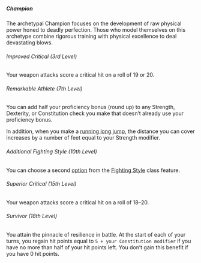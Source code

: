##### Champion

The archetypal Champion focuses on the development of raw physical power honed to deadly perfection.
Those who model themselves on this archetype combine rigorous training with physical excellence to deal devastating blows.

###### Improved Critical (3rd Level)

Your weapon attacks score a critical hit on a roll of 19 or 20.

###### Remarkable Athlete (7th Level)

You can add half your proficiency bonus (round up) to any Strength, Dexterity, or Constitution check you make that doesn’t already use your proficiency bonus.

In addition, when you make a [running long jump](#Exploration_Movement_jumping), the distance you can cover increases by a number of feet equal to your Strength modifier.

###### Additional Fighting Style (10th Level)

You can choose a second [option](#Fighter_fighting_styles_list) from the [Fighting Style](#Fighter_fighting_style) class feature.

###### Superior Critical (15th Level)

Your weapon attacks score a critical hit on a roll of 18–20.

###### Survivor (18th Level)

You attain the pinnacle of resilience in battle.
At the start of each of your turns, you regain hit points equal to `5 + your Constitution modifier` if you have no more than half of your hit points left.
You don’t gain this benefit if you have 0 hit points.
